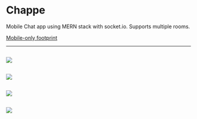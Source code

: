 # Chappe
Mobile Chat app using MERN stack with socket.io. Supports multiple rooms.

[Mobile-only footprint](https://jameskidd-chappe.herokuapp.com/)

---

![](https://i.imgur.com/nQZSXcH.png)
---
![](https://i.imgur.com/QR7DBht.png)
---
![](https://i.imgur.com/SNLIC19.png)
---
![](https://i.imgur.com/6o12CMG.png)
---
